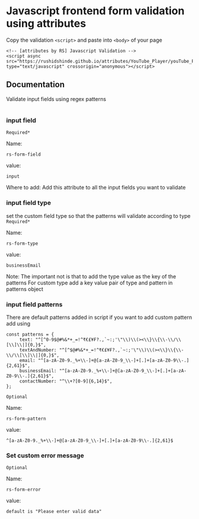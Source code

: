 # Javascript frontend form validation using attributes

Copy the validation ```<script>``` and paste into ```<body>``` of your page
```
<!-- [attributes by RS] Javascript Validation -->
<script async src="https://rushidshinde.github.io/attributes/YouTube_Player/youTube_Player.min.js" type="text/javascript" crossorigin="anonymous"></script>
```
## Documentation
Validate input fields using regex patterns   
#
### input field
```Required*```

Name:
```
rs-form-field
```
value: 
```
input
```
Where to add:  Add this attribute to all the input fields you want to validate

### input field type

set the custom field type so that the patterns will validate according to type
```Required*```

Name:
```
rs-form-type
```
value:
``` 
businessEmail
```

Note: The important not is that to add the type value as the key of the patterns 
For custom type add a key value pair of type and pattern in patterns object

### input field patterns

There are default patterns added in script if you want to add custom pattern add using

```
const patterns = {
     text: "^[^0-9$@#%&*+_=!^₹€£¥₣?.,`~:;'\"\\)\\(><\\}\\{\\-\\/\\[\\]\\|]{0,}$",
     textAndNumber: "^[^$@#%&*+_=!^₹€£¥₣?.,`~:;'\"\\)\\(><\\}\\{\\-\\/\\[\\]\\|]{0,}$",
     email: "^[a-zA-Z0-9._%+\\-]+@[a-zA-Z0-9_\\-]+[.]+[a-zA-Z0-9\\-.]{2,61}$",
     businessEmail: "^[a-zA-Z0-9._%+\\-]+@[a-zA-Z0-9_\\-]+[.]+[a-zA-Z0-9\\-.]{2,61}$",
     contactNumber: "^\\+?[0-9]{6,14}$",
};
```

```Optional```

Name:
```
rs-form-pattern
```
value:
``` 
^[a-zA-Z0-9._%+\\-]+@[a-zA-Z0-9_\\-]+[.]+[a-zA-Z0-9\\-.]{2,61}$
```
### Set custom error message  
```Optional```

Name:
```
rs-form-error
```
value: 
``` 
default is "Please enter valid data"
```